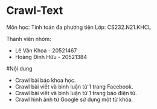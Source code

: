 # Crawl-Text
Môn học: Tính toán đa phương tiện
Lớp: CS232.N21.KHCL

Thành viên nhóm:
* Lê Văn Khoa - 20521467
* Hoàng Đình Hữu - 20521384

#Nội dung
- Crawl bài báo khoa học.
- Crawl bài viết và bình luận từ 1 trang Facebook.
- Crawl bài viết và bình luận từ 1 trang báo điện tử.
- Crawl hình ảnh từ Google sử dụng một từ khóa.
